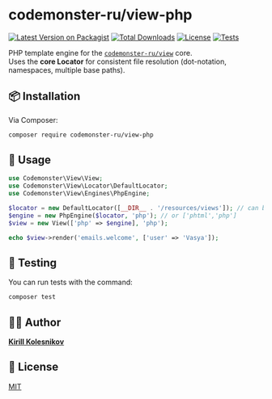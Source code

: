 # codemonster-ru/view-php

[![Latest Version on Packagist](https://img.shields.io/packagist/v/codemonster-ru/view-php.svg?style=flat-square)](https://packagist.org/packages/codemonster-ru/view-php)
[![Total Downloads](https://img.shields.io/packagist/dt/codemonster-ru/view-php.svg?style=flat-square)](https://packagist.org/packages/codemonster-ru/view-php)
[![License](https://img.shields.io/packagist/l/codemonster-ru/view-php.svg?style=flat-square)](https://packagist.org/packages/codemonster-ru/view-php)
[![Tests](https://github.com/codemonster-ru/view-php/actions/workflows/tests.yml/badge.svg)](https://github.com/codemonster-ru/view-php/actions/workflows/tests.yml)

PHP template engine for the [`codemonster-ru/view`](https://github.com/codemonster-ru/view) core.  
Uses the **core Locator** for consistent file resolution (dot-notation, namespaces, multiple base paths).

## 📦 Installation

Via Composer:

```bash
composer require codemonster-ru/view-php
```

## 🚀 Usage

```php
use Codemonster\View\View;
use Codemonster\View\Locator\DefaultLocator;
use Codemonster\View\Engines\PhpEngine;

$locator = new DefaultLocator([__DIR__ . '/resources/views']); // can be an array
$engine = new PhpEngine($locator, 'php'); // or ['phtml','php']
$view = new View(['php' => $engine], 'php');

echo $view->render('emails.welcome', ['user' => 'Vasya']);
```

## 🧪 Testing

You can run tests with the command:

```bash
composer test
```

## 👨‍💻 Author

[**Kirill Kolesnikov**](https://github.com/KolesnikovKirill)

## 📜 License

[MIT](https://github.com/codemonster-ru/view-php/blob/main/LICENSE)
